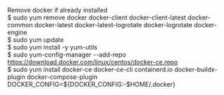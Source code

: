 Remove docker if already installed <br>
$  sudo yum remove docker docker-client docker-client-latest docker-common docker-latest docker-latest-logrotate docker-logrotate docker-engine <br>
$ sudo yum update <br>
$ sudo yum install -y yum-utils <br>
$ sudo yum-config-manager --add-repo https://download.docker.com/linux/centos/docker-ce.repo <br>
$ sudo yum install docker-ce docker-ce-cli containerd.io docker-buildx-plugin docker-compose-plugin <br>
            DOCKER_CONFIG=${DOCKER_CONFIG:-$HOME/.docker}

